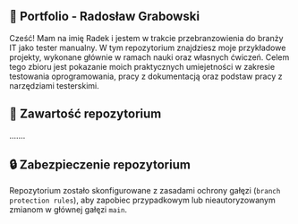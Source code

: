 ## 🧪 Portfolio - Radosław Grabowski

Cześć! Mam na imię Radek i jestem w trakcie przebranzowienia do branży IT jako tester manualny. 
W tym repozytorium znajdziesz moje przykładowe projekty, wykonane głównie w ramach nauki oraz własnych ćwiczeń.
Celem tego zbioru jest pokazanie moich praktycznych umiejetności w zakresie testowania oprogramowania, pracy z dokumentacją
oraz podstaw pracy z narzędziami testerskimi.

## 🧰 Zawartość repozytorium
.......







## 🔒 Zabezpieczenie repozytorium

Repozytorium zostało skonfigurowane z zasadami ochrony gałęzi (`branch protection rules`), aby zapobiec przypadkowym lub nieautoryzowanym zmianom w głównej gałęzi `main`.
